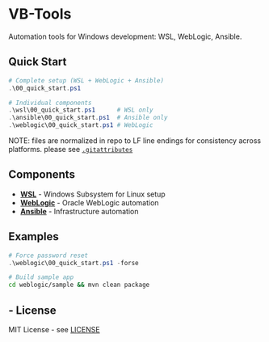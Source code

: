 # VB-Tools 

Automation tools for Windows development: WSL, WebLogic, Ansible.

## Quick Start

```powershell
# Complete setup (WSL + WebLogic + Ansible)
.\00_quick_start.ps1

# Individual components
.\wsl\00_quick_start.ps1      # WSL only
.\ansible\00_quick_start.ps1  # Ansible only
.\weblogic\00_quick_start.ps1 # WebLogic
```

NOTE: files are normalized in repo to LF line endings for consistency across platforms. please see [`.gitattributes`](.gitattributes)

## Components

- **[WSL](./wsl/readme.md)** - Windows Subsystem for Linux setup
- **[WebLogic](./weblogic/readme.md)** - Oracle WebLogic automation  
- **[Ansible](./ansible/readme.md)** - Infrastructure automation

## Examples

```powershell
# Force password reset
.\weblogic\00_quick_start.ps1 -forse
```

```bash
# Build sample app
cd weblogic/sample && mvn clean package
```

## - License

MIT License - see [LICENSE](LICENSE)
